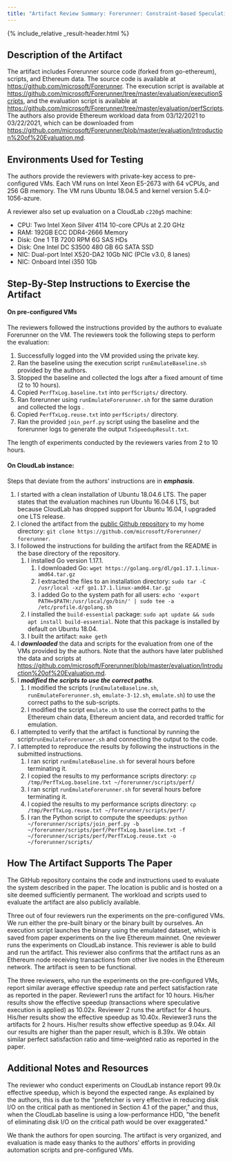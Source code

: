 ```yaml
---
title: "Artifact Review Summary: Forerunner: Constraint-based Speculative Transaction Execution for Ethereum"
---
```


{% include_relative _result-header.html %}

## Description of the Artifact

The artifact includes Forerunner source code (forked from go-ethereum), scripts, and Ethereum data. The source code is available at <https://github.com/microsoft/Forerunner>. The execution script is available at <https://github.com/microsoft/Forerunner/tree/master/evaluation/executionScripts>, and the evaluation script is available at <https://github.com/microsoft/Forerunner/tree/master/evaluation/perfScripts>. The authors also provide Ethereum workload data from 03/12/2021 to 03/22/2021, which can be downloaded from <https://github.com/microsoft/Forerunner/blob/master/evaluation/Introduction%20of%20Evaluation.md>. 

## Environments Used for Testing

The authors provide the reviewers with private-key access to pre-configured VMs. Each VM runs on Intel Xeon E5-2673 with 64 vCPUs, and 256 GB memory. The VM runs Ubuntu 18.04.5 and kernel version 5.4.0-1056-azure.

A reviewer also set up evaluation on a CloudLab `c220g5` machine:

- CPU: Two Intel Xeon Silver 4114 10-core CPUs at 2.20 GHz
- RAM: 192GB ECC DDR4-2666 Memory
- Disk: One 1 TB 7200 RPM 6G SAS HDs
- Disk: One Intel DC S3500 480 GB 6G SATA SSD
- NIC: Dual-port Intel X520-DA2 10Gb NIC (PCIe v3.0, 8 lanes)
- NIC: Onboard Intel i350 1Gb

## Step-By-Step Instructions to Exercise the Artifact

#### On pre-configured VMs

The reviewers followed the instructions provided by the authors to evaluate Forerunner on the VM. The reviewers took the following steps to perform the evaluation:

1. Successfully logged into the VM provided using the private key.
2. Ran the baseline using the execution script `runEmulateBaseline.sh` provided by the authors.
3. Stopped the baseline and collected the logs after a fixed amount of time (2 to 10 hours).
4. Copied `PerfTxLog.baseline.txt` into `perfScripts/` directory.
5. Ran forerunner using `runEmulateForerunner.sh` for the same duration and collected the logs .
6. Copied `PerfTxLog.reuse.txt` into `perfScripts/` directory.
7. Ran the provided `join_perf.py` script using the baseline and the forerunner logs to generate the output `TxSpeedupResult.txt`.

The length of experiments conducted by the reviewers varies from 2 to 10 hours.

#### On CloudLab instance:

Steps that deviate from the authors' instructions are in ***emphasis***.

1. I started with a clean installation of Ubuntu 18.04.6 LTS. The paper states that the evaluation machines run Ubuntu 16.04.6 LTS, but because CloudLab has dropped support for Ubuntu 16.04, I upgraded one LTS release.
2. I cloned the artifact from the [public Github repository](https://github.com/microsoft/Forerunner/) to my home directory: `git clone https://github.com/microsoft/Forerunner/ forerunner`.
3. I followed the instructions for building the artifact from the README in the base directory of the repository.
   1. I installed Go version 1.17.1.
      1. I downloaded Go: `wget https://golang.org/dl/go1.17.1.linux-amd64.tar.gz`
      2. I extracted the files to an installation directory: `sudo tar -C /usr/local -xzf go1.17.1.linux-amd64.tar.gz`
      3. I added Go to the system path for all users: `echo 'export PATH=$PATH:/usr/local/go/bin/' | sudo tee -a /etc/profile.d/golang.sh`
   2. I installed the `build-essential` package: `sudo apt update && sudo apt install build-essential`. Note that this package is installed by default on Ubuntu 18.04.
   3. I built the artifact: `make geth`
4. I ***downloaded*** the data and scripts for the evaluation from one of the VMs provided by the authors. Note that the authors have later published the data and scripts at https://github.com/microsoft/Forerunner/blob/master/evaluation/Introduction%20of%20Evaluation.md.
5. I ***modified the scripts to use the correct paths***.
   1. I modified the scripts (`runEmulateBaseline.sh`, `runEmulateForerunner.sh`, `emulate-3-12.sh`, `emulate.sh`) to use the correct paths to the sub-scripts.
   2. I modified the script `emulate.sh` to use the correct paths to the Ethereum chain data, Ethereum ancient data, and recorded traffic for emulation.
6. I attempted to verify that the artifact is functional by running the script`runEmulateForerunner.sh` and connecting the output to the code.
7. I attempted to reproduce the results by following the instructions in the submitted instructions.
   1. I ran script `runEmulateBaseline.sh` for several hours before terminating it.
   2. I copied the results to my performance scripts directory: `cp /tmp/PerfTxLog.baseline.txt ~/forerunner/scripts/perf/`
   3. I ran script `runEmulateForerunner.sh` for several hours before terminating it.
   4. I copied the results to my performance scripts directory: `cp /tmp/PerfTxLog.reuse.txt ~/forerunner/scripts/perf/`
   5. I ran the Python script to compute the speedups: `python ~/forerunner/scripts/join_perf.py -b ~/forerunner/scripts/perf/PerfTxLog.baseline.txt -f ~/forerunner/scripts/perf/PerfTxLog.reuse.txt -o ~/forerunner/scripts/`

## How The Artifact Supports The Paper

The GitHub repository contains the code and instructions used to evaluate the system described in the paper. The location is public and is hosted on a site deemed sufficiently permanent. The workload and scripts used to evaluate the artifact are also publicly available.

Three out of four reviewers run the experiments on the pre-configured VMs. We run either the pre-built binary or the binary built by ourselves. An execution script launches the binary using the emulated dataset, which is saved from paper experiments on the live Ethereum mainnet. One reviewer runs the experiments on CloudLab instance. This reviewer is able to build and run the artifact. This reviewer also confirms that the artifact runs as an Ethereum node receiving transactions from other live nodes in the Ethereum network. The artifact is seen to be functional.

The three reviewers, who run the experiments on the pre-configured VMs, report similar average effective speedup rate and perfect satisfaction rate as reported in the paper. Reviewer1 runs the artifact for 10 hours. His/her results show the effective speedup (transactions where speculative execution is applied) as 10.02x. Reviewer 2 runs the artifact for 4 hours. His/her results show the effective speedup as 10.40x. Reviewer3 runs the artifacts for 2 hours. His/her results show effective speedup as 9.04x. All our results are higher than the paper result, which is 8.39x. We obtain similar perfect satisfaction ratio and time-weighted ratio as reported in the paper.

## Additional Notes and Resources

The reviewer who conduct experiments on CloudLab instance report 99.0x effective speedup, which is beyond the expected range. As explained by the authors, this is due to the "prefetcher is very effective in reducing disk I/O on the critical path as mentioned in Section 4.1 of the paper," and thus, when the CloudLab baseline is using a low-performance HDD, "the benefit of eliminating disk I/O on the critical path would be over exaggerated." 

We thank the authors for open sourcing. The artifact is very organized, and evaluation is made easy thanks to the authors' efforts in providing automation scripts and pre-configured VMs.
